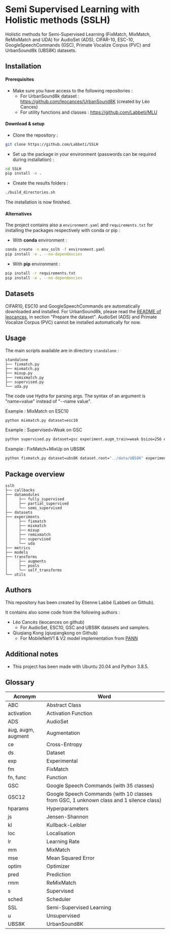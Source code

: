 # Semi Supervised Learning with Holistic methods (SSLH)

Holistic methods for Semi-Supervised Learning (FixMatch, MixMatch, ReMixMatch and UDA) for AudioSet (ADS), CIFAR-10, ESC-10, GoogleSpeechCommands (GSC), Primate Vocalize Corpus (PVC) and UrbanSound8k (UBS8K) datasets.

## Installation
#### Prerequisites
- Make sure you have access to the following repositories : 
  - For UrbanSound8k dataset : https://github.com/leocances/UrbanSound8K (created by Léo Cances)
  - For utility functions and classes : https://github.com/Labbeti/MLU

#### Download & setup
- Clone the repository :
```bash
git clone https://github.com/Labbeti/SSLH
```
- Set up the package in your environment (passwords can be required during installation) :
```bash
cd SSLH
pip install -e .
```
- Create the results folders :
```bash
./build_directories.sh
```

The installation is now finished.

#### Alternatives
The project contains also a ```environment.yaml``` and ```requirements.txt``` for installing the packages respectively with conda or pip :
- With **conda** environment :
```bash
conda create -n env_sslh -f environment.yaml
pip install -e . --no-dependencies
```

- With **pip** environment :
```bash
pip install -r requirements.txt
pip install -e . --no-dependencies
```

## Datasets
CIFAR10, ESC10 and GoogleSpeechCommands are automatically downloaded and installed.
For UrbanSound8k, please read the [README of leocances](https://github.com/leocances/UrbanSound8K/blob/master/README.md#prepare-the-dataset), in section "Prepare the dataset". 
AudioSet (ADS) and Primate Vocalize Corpus (PVC) cannot be installed automatically for now.

[comment]: <> (TODO : For Audioset install !)
[comment]: <> (TODO : For PVC install !)

## Usage
The main scripts available are in directory ```standalone``` :
```
standalone
├── fixmatch.py
├── mixmatch.py
├── mixup.py
├── remixmatch.py
├── supervised.py
└── uda.py
```

The code use Hydra for parsing args. The syntax of an argument is "name=value" instead of "--name value".

Example : MixMatch on ESC10
```bash
python mixmatch.py dataset=esc10
```

Example : Supervised+Weak on GSC
```bash
python supervised.py dataset=gsc experiment.augm_train=weak bsize=256 epochs=300
```

Example : FixMatch+MixUp on UBS8K
```bash
python fixmatch.py dataset=ubs8K dataset.root="../data/UBS8K" experiment=fixmatch_mixup bsize_s=128 bsize_u=128 epochs=300
```

## Package overview
```
sslh
├── callbacks
├── datamodules
│     ├── fully_supervised
│     ├── partial_supervised
│     └── semi_supervised
├── datasets
├── experiments
│     ├── fixmatch
│     ├── mixmatch
│     ├── mixup
│     ├── remixmatch
│     ├── supervised
│     └── uda
├── metrics
├── models
├── transforms
│     ├── augments
│     ├── pools
│     └── self_transforms
└── utils
```

## Authors
This repository has been created by Etienne Labbé (Labbeti on Github).

It contains also some code from the following authors :
- Léo Cancès (leocances on github)
  - For AudioSet, ESC10, GSC and UBS8K datasets and samplers.
- Qiuqiang Kong (qiuqiangkong on Github)
  - For MobileNetV1 & V2 model implementation from [PANN](https://github.com/qiuqiangkong/audioset_tagging_cnn)

## Additional notes
- This project has been made with Ubuntu 20.04 and Python 3.8.5.

## Glossary
| Acronym | Word |
| --- | --- |
| ABC | Abstract Class |
| activation | Activation Function |
| ADS | AudioSet |
| aug, augm, augment | Augmentation |
| ce | Cross-Entropy |
| ds | Dataset |
| exp | Experimental |
| fm | FixMatch |
| fn, func | Function |
| GSC | Google Speech Commands (with 35 classes) |
| GSC12 | Google Speech Commands (with 10 classes from GSC, 1 unknown class and 1 silence class) |
| hparams | Hyperparameters |
| js | Jensen-Shannon |
| kl | Kullback-Leibler |
| loc | Localisation |
| lr | Learning Rate |
| mm | MixMatch |
| mse | Mean Squared Error |
| optim | Optimizer |
| pred | Prediction |
| rmm | ReMixMatch |
| s | Supervised |
| sched | Scheduler |
| SSL | Semi-Supervised Learning |
| u | Unsupervised |
| UBS8K | UrbanSound8K |
